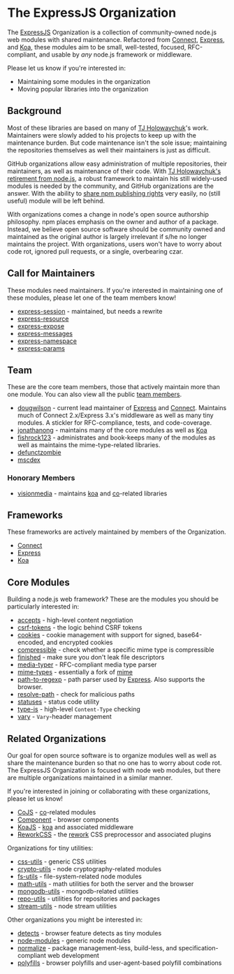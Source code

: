 
# The ExpressJS Organization

The [ExpressJS][expressjs] Organization is a collection
of community-owned node.js web modules with shared maintenance.
Refactored from [Connect][connect], [Express][express], and [Koa][koa],
these modules aim to be small, well-tested, focused, RFC-compliant,
and usable by _any_ node.js framework or middleware.

Please let us know if you're interested in:

- Maintaining some modules in the organization
- Moving popular libraries into the organization

## Background

Most of these libraries are based on many of [TJ Holowaychuk](https://github.com/visionmedia)'s work.
Maintainers were slowly added to his projects to keep up with the maintenance burden.
But code maintenance isn't the sole issue;
maintaining the repositories themselves as well their maintainers is just as difficult.

GitHub organizations allow easy administration of multiple repositories,
their maintainers, as well as maintenance of their code.
With [TJ Holowaychuk's retirement from node.js](https://twitter.com/tjholowaychuk/status/484897639033368576),
a robust framework to maintain his still widely-used modules is needed
by the community, and GitHub organizations are the answer.
With the ability to [share npm publishing rights](https://github.com/repo-utils/npm-org-rights)
very easily, no (still useful) module will be left behind.

With organizations comes a change in node's open source authorship philosophy.
npm places emphasis on the owner and author of a package.
Instead, we believe open source software should be community owned and maintained
as the original author is largely irrelevant if s/he no longer maintains the project.
With organizations, users won't have to worry about code rot,
ignored pull requests, or a single, overbearing czar.

## Call for Maintainers

These modules need maintainers.
If you're interested in maintaining one of these modules,
please let one of the team members know!

- [express-session](https://github.com/expressjs/session) - maintained, but needs a rewrite
- [express-resource](https://github.com/expressjs/express-resource)
- [express-expose](https://github.com/expressjs/express-expose)
- [express-messages](https://github.com/expressjs/express-messages)
- [express-namespace](https://github.com/expressjs/express-namespace)
- [express-params](https://github.com/expressjs/express-params)

## Team

These are the core team members, those that actively maintain more than one module.
You can also view all the public [team members](https://github.com/orgs/expressjs/members).

- [dougwilson](https://github.com/dougwilson) - current lead maintainer of [Express][express]
  and [Connect][connect]. Maintains much of Connect 2.x/Express 3.x's middleware
  as well as many tiny modules. A stickler for RFC-compliance, tests, and code-coverage.
- [jonathanong](https://github.com/jonathanong) - maintains many of the core modules
  as well as [Koa][koa]
- [fishrock123](https://github.com/fishrock123) - administrates and book-keeps
  many of the modules as well as maintains the mime-type-related libraries.
- [defunctzombie](https://github.com/defunctzombie)
- [mscdex](https://github.com/mscdex)

### Honorary Members

- [visionmedia](https://github.com/visionmedia) - maintains [koa][koa]
  and [co](https://github.com/visionmedia/co)-related libraries

## Frameworks

These frameworks are actively maintained by members of the Organization.

- [Connect][connect]
- [Express][express]
- [Koa][koa]

## Core Modules

Building a node.js web framework?
These are the modules you should be particularly interested in:

- [accepts](https://github.com/expressjs/accepts) - high-level content negotiation
- [csrf-tokens](https://github.com/expressjs/csrf-tokens) - the logic behind CSRF tokens
- [cookies](https://github.com/expressjs/cookies) - cookie management with
  support for signed, base64-encoded, and encrypted cookies
- [compressible](https://github.com/expressjs/compressible) - check whether a specific mime type is compressible
- [finished](https://github.com/expressjs/finished) - make sure you don't leak file descriptors
- [media-typer](https://github.com/expressjs/media-typer) - RFC-compliant media type parser
- [mime-types](https://github.com/expressjs/mime-types) - essentially a fork of [mime](https://github.com/broofa/node-mime)
- [path-to-regexp](https://github.com/component/path-to-regexp) - path parser used by [Express][express]. Also supports the browser.
- [resolve-path](https://github.com/expressjs/resolve-path) - check for malicious paths
- [statuses](https://github.com/expressjs/statuses) - status code utility
- [type-is](https://github.com/expressjs/type-is) - high-level `Content-Type` checking
- [vary](https://github.com/expressjs/vary) - `Vary`-header management

## Related Organizations

Our goal for open source software is to organize modules well as well as
share the maintenance burden so that no one has to worry about code rot.
The ExpressJS Organization is focused with node web modules,
but there are multiple organizations maintained in a similar manner.

If you're interested in joining or collaborating with these organizations,
please let us know!

- [CoJS](https://github.com/cojs) - [co](https://github.com/visionmedia/co)-related modules
- [Component](https://github.com/component) - browser components
- [KoaJS](https://github.com/koajs) - [koa][koa] and associated middleware
- [ReworkCSS](https://github.com/reworkcss) - the [rework](https://github.com/reworkcss/rework)
  CSS preprocessor and associated plugins

Organizations for tiny utilities:

- [css-utils](https://github.com/css-utils) - generic CSS utilities
- [crypto-utils](https://github.com/crypto-utils) - node cryptography-related modules
- [fs-utils](https://github.com/fs-utils) - file-system-related node modules
- [math-utils](https://github.com/math-utils) - math utilities for both the server and the browser
- [mongodb-utils](https://github.com/mongodb-utils) - mongodb-related utilities
- [repo-utils](https://github.com/repo-utils) - utilities for repositories and packages
- [stream-utils](https://github.com/stream-utils) - node stream utilities

Other organizations you might be interested in:

- [detects](https://github.com/detects) - browser feature detects as tiny modules
- [node-modules](https://github.com/node-modules) - generic node modules
- [normalize](https://github.com/normalize) - package management-less,
  build-less, and specification-compliant web development
- [polyfills](https://github.com/polyfills) - browser polyfills and
  user-agent-based polyfill combinations


[expressjs]: https://github.com/expressjs
[express]: http://expressjs.com
[connect]: http://www.senchalabs.org/connect/
[koa]: https://koajs.com
